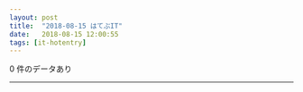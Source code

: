 ```yaml
---
layout: post
title:  "2018-08-15 はてぶIT"
date:   2018-08-15 12:00:55
tags: [it-hotentry]
---
```

0 件のデータあり

<hr>
